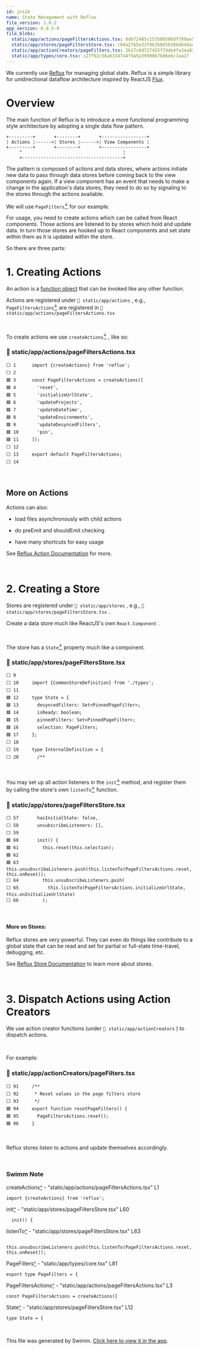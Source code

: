 ```yaml
---
id: jni2e
name: State Management with Reflux
file_version: 1.0.2
app_version: 0.8.5-0
file_blobs:
  static/app/actions/pageFiltersActions.tsx: 8d6f2485c157b80586df789ae5c655bf51299ec7
  static/app/stores/pageFiltersStore.tsx: c04a27b5e33fd62b865b58b4bddac1be1b899f3e
  static/app/actionCreators/pageFilters.tsx: 2b27c6d727455f7dde4fa3ea8210a4b6162b661f
  static/app/types/core.tsx: c27f92c56ab334744f9a5a39990b7b86e6c1aa27
---
```


We currently use [Reflux](https://github.com/reflux/refluxjs) for managing global state. Reflux is a simple library for unidirectional dataflow architecture inspired by ReactJS [Flux](http://facebook.github.io/react/blog/2014/05/06/flux.html).

# Overview

The main function of Reflux is to introduce a more functional programming style architecture by adopting a single data flow pattern.

```
+---------+       +--------+       +-----------------+
¦ Actions ¦------>¦ Stores ¦------>¦ View Components ¦
+---------+       +--------+       +-----------------+
     ^                                      ¦
     +--------------------------------------+
```

The pattern is composed of actions and data stores, where actions initiate new data to pass through data stores before coming back to the view components again. If a view component has an event that needs to make a change in the application's data stores, they need to do so by signaling to the stores through the actions available.

We will use `PageFilters`[<sup id="1HGoLB">↓</sup>](#f-1HGoLB) for our example.

For usage, you need to create actions which can be called from React components. Those actions are listened to by stores which hold and update data. In turn those stores are hooked up to React components and set state within them as it is updated within the store.

So there are three parts:

# 1\. Creating Actions

An action is a [function object](http://en.wikipedia.org/wiki/Function_object) that can be invoked like any other function.

Actions are registered under `📄 static/app/actions` , e.g., `PageFiltersActions`[<sup id="Z2wU2DS">↓</sup>](#f-Z2wU2DS) are registered in `📄 static/app/actions/pageFiltersActions.tsx`

<br/>

To create actions we use `createActions`[<sup id="1Hy98y">↓</sup>](#f-1Hy98y) , like so:
<!-- NOTE-swimm-snippet: the lines below link your snippet to Swimm -->
### 📄 static/app/actions/pageFiltersActions.tsx
```tsx
⬜ 1      import {createActions} from 'reflux';
⬜ 2      
🟩 3      const PageFiltersActions = createActions([
🟩 4        'reset',
🟩 5        'initializeUrlState',
🟩 6        'updateProjects',
🟩 7        'updateDateTime',
🟩 8        'updateEnvironments',
🟩 9        'updateDesyncedFilters',
🟩 10       'pin',
🟩 11     ]);
⬜ 12     
⬜ 13     export default PageFiltersActions;
⬜ 14     
```

<br/>

## More on Actions

Actions can also:

*   load files asynchronously with child actions
    
*   do preEmit and shouldEmit checking
    
*   have many shortcuts for easy usage
    

See [Reflux Action Documentation](https://github.com/reflux/refluxjs/blob/master/docs/actions) for more.

<br/>

# 2\. Creating a Store

Stores are registered under `📄 static/app/stores` , e.g., `📄 static/app/stores/pageFiltersStore.tsx` .

Create a data store much like ReactJS's own `React.Component` .

<br/>

The store has a `State`[<sup id="Z1cSjpV">↓</sup>](#f-Z1cSjpV) property much like a component.
<!-- NOTE-swimm-snippet: the lines below link your snippet to Swimm -->
### 📄 static/app/stores/pageFiltersStore.tsx
```tsx
⬜ 9      
⬜ 10     import {CommonStoreDefinition} from './types';
⬜ 11     
🟩 12     type State = {
🟩 13       desyncedFilters: Set<PinnedPageFilter>;
🟩 14       isReady: boolean;
🟩 15       pinnedFilters: Set<PinnedPageFilter>;
🟩 16       selection: PageFilters;
🟩 17     };
⬜ 18     
⬜ 19     type InternalDefinition = {
⬜ 20       /**
```

<br/>

You may set up all action listeners in the `init`[<sup id="Zg8NuN">↓</sup>](#f-Zg8NuN) method, and register them by calling the store's own `listenTo`[<sup id="ZKp0og">↓</sup>](#f-ZKp0og) function.
<!-- NOTE-swimm-snippet: the lines below link your snippet to Swimm -->
### 📄 static/app/stores/pageFiltersStore.tsx
```tsx
⬜ 57       hasInitialState: false,
⬜ 58       unsubscribeListeners: [],
⬜ 59     
🟩 60       init() {
🟩 61         this.reset(this.selection);
🟩 62     
🟩 63         this.unsubscribeListeners.push(this.listenTo(PageFiltersActions.reset, this.onReset));
⬜ 64         this.unsubscribeListeners.push(
⬜ 65           this.listenTo(PageFiltersActions.initializeUrlState, this.onInitializeUrlState)
⬜ 66         );
```

<br/>

#### **More on Stores:**

Reflux stores are very powerful. They can even do things like contribute to a global state that can be read and set for partial or full-state time-travel, debugging, etc.

See [Reflux Store Documentation](https://github.com/reflux/refluxjs/blob/master/docs/stores) to learn more about stores.

<br/>

# 3\. Dispatch Actions using Action Creators

We use action creator functions (under `📄 static/app/actionCreators` ) to dispatch actions.

<br/>

For example:
<!-- NOTE-swimm-snippet: the lines below link your snippet to Swimm -->
### 📄 static/app/actionCreators/pageFilters.tsx
```tsx
⬜ 91     /**
⬜ 92      * Reset values in the page filters store
⬜ 93      */
🟩 94     export function resetPageFilters() {
🟩 95       PageFiltersActions.reset();
🟩 96     }
```

<br/>

Reflux stores listen to actions and update themselves accordingly.

<br/>

<!-- THIS IS AN AUTOGENERATED SECTION. DO NOT EDIT THIS SECTION DIRECTLY -->
### Swimm Note

<span id="f-1Hy98y">createActions</span>[^](#1Hy98y) - "static/app/actions/pageFiltersActions.tsx" L1
```tsx
import {createActions} from 'reflux';
```

<span id="f-Zg8NuN">init</span>[^](#Zg8NuN) - "static/app/stores/pageFiltersStore.tsx" L60
```tsx
  init() {
```

<span id="f-ZKp0og">listenTo</span>[^](#ZKp0og) - "static/app/stores/pageFiltersStore.tsx" L63
```tsx
    this.unsubscribeListeners.push(this.listenTo(PageFiltersActions.reset, this.onReset));
```

<span id="f-1HGoLB">PageFilters</span>[^](#1HGoLB) - "static/app/types/core.tsx" L81
```tsx
export type PageFilters = {
```

<span id="f-Z2wU2DS">PageFiltersActions</span>[^](#Z2wU2DS) - "static/app/actions/pageFiltersActions.tsx" L3
```tsx
const PageFiltersActions = createActions([
```

<span id="f-Z1cSjpV">State</span>[^](#Z1cSjpV) - "static/app/stores/pageFiltersStore.tsx" L12
```tsx
type State = {
```

<br/>

This file was generated by Swimm. [Click here to view it in the app](https://app.swimm.io/repos/Z2l0aHViJTNBJTNBc2VudHJ5JTNBJTNBc3dpbW1pbw==/docs/jni2e).